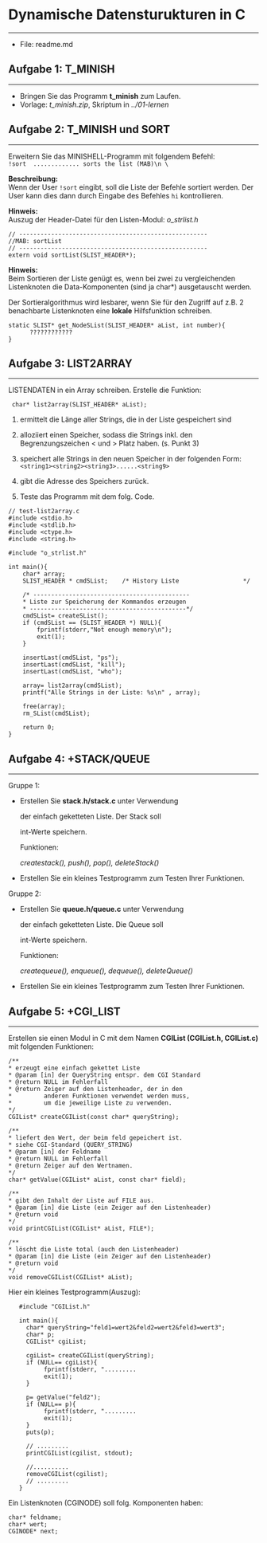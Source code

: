 # Dynamische Datensturukturen in C
--------------------------------------------------------------------------------
* File: readme.md

## Aufgabe 1: T_MINISH
--------------------------------------------------------------------------------
* Bringen Sie das Programm **t_minish** zum Laufen.
* Vorlage: _t_minish.zip_, Skriptum in _../01-lernen_


## Aufgabe 2: T_MINISH und SORT
--------------------------------------------------------------------------------
Erweitern Sie das MINISHELL-Programm mit folgendem Befehl:  
	`!sort  ............. sorts the list (MAB)\n \`

**Beschreibung:**  
Wenn der User `!sort` eingibt, soll die Liste der Befehle 
sortiert werden. Der User kann dies dann durch Eingabe des Befehles 
`hi` kontrollieren.

**Hinweis:**  
Auszug der Header-Datei für den Listen-Modul: _o_strlist.h_

```
// -----------------------------------------------------
//MAB: sortList
// -----------------------------------------------------
extern void sortList(SLIST_HEADER*);
```

**Hinweis:**  
Beim Sortieren der Liste genügt es, wenn bei zwei zu vergleichenden 
Listenknoten die Data-Komponenten (sind ja char*) ausgetauscht werden.

Der Sortieralgorithmus wird lesbarer, wenn Sie für den Zugriff auf 
z.B. 2 benachbarte Listenknoten eine  **lokale** Hilfsfunktion schreiben.


```
static SLIST* get_NodeSList(SLIST_HEADER* aList, int number){
      ????????????
}
```


## Aufgabe 3: LIST2ARRAY
--------------------------------------------------------------------------------
LISTENDATEN in ein Array schreiben. Erstelle die Funktion:

```	char* list2array(SLIST_HEADER* aList);```

1. ermittelt die Länge aller Strings, die in der Liste gespeichert sind
2. alloziiert einen Speicher, sodass die Strings inkl. den
	Begrenzungszeichen < und > Platz haben. (s. Punkt 3)
3. speichert alle Strings in den neuen Speicher in der folgenden
	Form: ```<string1><string2><string3>......<string9>```
4. gibt die Adresse des Speichers zurück.

5. Teste das Programm mit dem folg. Code.

~~~
// test-list2array.c
#include <stdio.h>
#include <stdlib.h>
#include <ctype.h>
#include <string.h>

#include "o_strlist.h"

int main(){
	char* array;	
	SLIST_HEADER * cmdSList;    /* History Liste                  */	
	
	/* --------------------------------------------
	* Liste zur Speicherung der Kommandos erzeugen
	* --------------------------------------------*/
	cmdSList= createSList();
	if (cmdSList == (SLIST_HEADER *) NULL){
		fprintf(stderr,"Not enough memory\n");
		exit(1);
	}
	
	insertLast(cmdSList, "ps");
	insertLast(cmdSList, "kill");
	insertLast(cmdSList, "who");

	array= list2array(cmdSList);
	printf("Alle Strings in der Liste: %s\n" , array);

	free(array);
	rm_SList(cmdSList);

	return 0;
}
~~~
	

## Aufgabe 4: +STACK/QUEUE
--------------------------------------------------------------------------------
Gruppe 1:   

- Erstellen Sie **stack.h/stack.c** unter Verwendung

  der einfach geketteten Liste. Der Stack soll

  int-Werte speichern.  

  Funktionen:  

  _createstack(), push(), pop(), deleteStack()_

- Erstellen Sie ein kleines Testprogramm zum Testen Ihrer Funktionen.

Gruppe 2:  

- Erstellen Sie **queue.h/queue.c** unter Verwendung

  der einfach geketteten Liste. Die Queue soll

  int-Werte speichern.  

  Funktionen:   

  _createqueue(), enqueue(), dequeue(), deleteQueue()_

- Erstellen Sie ein kleines Testprogramm zum Testen Ihrer Funktionen.


## Aufgabe 5: +CGI_LIST
--------------------------------------------------------------------------------
Erstellen sie einen Modul in C mit dem Namen **CGIList (CGIList.h, CGIList.c)** mit folgenden Funktionen:

```
/**
* erzeugt eine einfach gekettet Liste
* @param [in] der QueryString entspr. dem CGI Standard
* @return NULL im Fehlerfall
* @return Zeiger auf den Listenheader, der in den
*         anderen Funktionen verwendet werden muss,
*         um die jeweilige Liste zu verwenden.
*/
CGIList* createCGIList(const char* queryString);

/**
* liefert den Wert, der beim feld gepeichert ist.
* siehe CGI-Standard (QUERY_STRING)
* @param [in] der Feldname
* @return NULL im Fehlerfall
* @return Zeiger auf den Wertnamen.
*/
char* getValue(CGIList* aList, const char* field);

/**
* gibt den Inhalt der Liste auf FILE aus.
* @param [in] die Liste (ein Zeiger auf den Listenheader)
* @return void
*/
void printCGIList(CGIList* aList, FILE*);

/**
* löscht die Liste total (auch den Listenheader)
* @param [in] die Liste (ein Zeiger auf den Listenheader)
* @return void
*/
void removeCGIList(CGIList* aList);
```

Hier ein kleines Testprogramm(Auszug):

```
   #include "CGIList.h"

   int main(){
     char* queryString="feld1=wert2&feld2=wert2&feld3=wert3";
     char* p;
     CGIList* cgiList;

     cgiList= createCGIList(queryString);
     if (NULL== cgiList){
          fprintf(stderr, ".........
          exit(1);
     }

     p= getValue("feld2");
     if (NULL== p){
          fprintf(stderr, ".........
          exit(1);
     }
     puts(p);

     // .........
     printCGIList(cgilist, stdout);

     //..........
     removeCGIList(cgilist);
     // .........
   }
```

Ein Listenknoten (CGINODE) soll folg. Komponenten haben:

```
char* feldname;
char* wert;
CGINODE* next;
```

